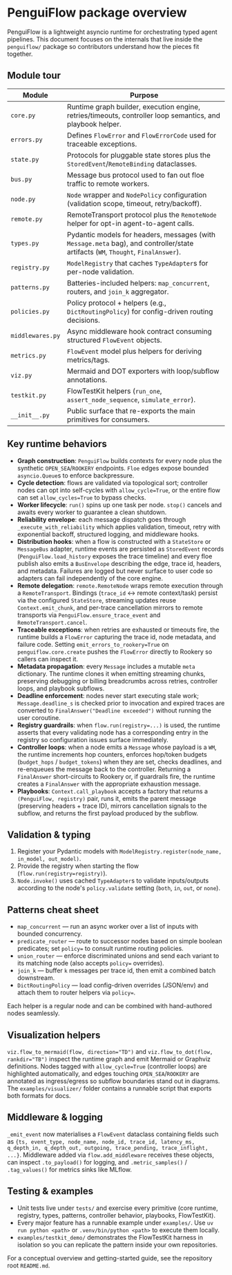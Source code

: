 # PenguiFlow package overview

PenguiFlow is a lightweight asyncio runtime for orchestrating typed agent pipelines.
This document focuses on the internals that live inside the `penguiflow/` package so
contributors understand how the pieces fit together.

## Module tour

| Module | Purpose |
| --- | --- |
| `core.py` | Runtime graph builder, execution engine, retries/timeouts, controller loop semantics, and playbook helper. |
| `errors.py` | Defines `FlowError` and `FlowErrorCode` used for traceable exceptions. |
| `state.py` | Protocols for pluggable state stores plus the `StoredEvent`/`RemoteBinding` dataclasses. |
| `bus.py` | Message bus protocol used to fan out floe traffic to remote workers. |
| `node.py` | `Node` wrapper and `NodePolicy` configuration (validation scope, timeout, retry/backoff). |
| `remote.py` | RemoteTransport protocol plus the `RemoteNode` helper for opt-in agent-to-agent calls. |
| `types.py` | Pydantic models for headers, messages (with `Message.meta` bag), and controller/state artifacts (`WM`, `Thought`, `FinalAnswer`). |
| `registry.py` | `ModelRegistry` that caches `TypeAdapter`s for per-node validation. |
| `patterns.py` | Batteries-included helpers: `map_concurrent`, routers, and `join_k` aggregator. |
| `policies.py` | Policy protocol + helpers (e.g., `DictRoutingPolicy`) for config-driven routing decisions. |
| `middlewares.py` | Async middleware hook contract consuming structured `FlowEvent` objects. |
| `metrics.py` | `FlowEvent` model plus helpers for deriving metrics/tags. |
| `viz.py` | Mermaid and DOT exporters with loop/subflow annotations. |
| `testkit.py` | FlowTestKit helpers (`run_one`, `assert_node_sequence`, `simulate_error`). |
| `__init__.py` | Public surface that re-exports the main primitives for consumers. |

## Key runtime behaviors

* **Graph construction**: `PenguiFlow` builds contexts for every node plus the synthetic
  `OPEN_SEA`/`ROOKERY` endpoints. `Floe` edges expose bounded `asyncio.Queue`s to enforce
  backpressure.
* **Cycle detection**: flows are validated via topological sort; controller nodes can opt
  into self-cycles with `allow_cycle=True`, or the entire flow can set
  `allow_cycles=True` to bypass checks.
* **Worker lifecycle**: `run()` spins up one task per node. `stop()` cancels and awaits
  every worker to guarantee a clean shutdown.
* **Reliability envelope**: each message dispatch goes through `_execute_with_reliability`
  which applies validation, timeout, retry with exponential backoff, structured logging,
  and middleware hooks.
* **Distribution hooks**: when a flow is constructed with a `StateStore` or `MessageBus`
  adapter, runtime events are persisted as `StoredEvent` records (`PenguiFlow.load_history`
  exposes the trace timeline) and every floe publish also emits a `BusEnvelope` describing
  the edge, trace id, headers, and metadata. Failures are logged but never surface to
  user code so adapters can fail independently of the core engine.
* **Remote delegation**: `remote.RemoteNode` wraps remote execution through a
  `RemoteTransport`. Bindings (`trace_id` ↔ remote context/task) persist via the
  configured `StateStore`, streaming updates reuse `Context.emit_chunk`, and per-trace
  cancellation mirrors to remote transports via `PenguiFlow.ensure_trace_event` and
  `RemoteTransport.cancel`.
* **Traceable exceptions**: when retries are exhausted or timeouts fire, the runtime
  builds a `FlowError` capturing the trace id, node metadata, and failure code. Setting
  `emit_errors_to_rookery=True` on `penguiflow.core.create` pushes the `FlowError`
  directly to Rookery so callers can inspect it.
* **Metadata propagation**: every `Message` includes a mutable `meta` dictionary. The
  runtime clones it when emitting streaming chunks, preserving debugging or billing
  breadcrumbs across retries, controller loops, and playbook subflows.
* **Deadline enforcement**: nodes never start executing stale work; `Message.deadline_s`
  is checked prior to invocation and expired traces are converted to
  `FinalAnswer("Deadline exceeded")` without running the user coroutine.
* **Registry guardrails**: when `flow.run(registry=...)` is used, the runtime asserts that
  every validating node has a corresponding entry in the registry so configuration issues
  surface immediately.
* **Controller loops**: when a node emits a `Message` whose payload is a `WM`, the runtime
  increments hop counters, enforces hop/token budgets (`budget_hops` / `budget_tokens`) when
  they are set, checks deadlines, and re-enqueues the message back to the controller.
  Returning a `FinalAnswer` short-circuits to Rookery or, if guardrails fire, the runtime
  creates a `FinalAnswer` with the appropriate exhaustion message.
* **Playbooks**: `Context.call_playbook` accepts a factory that returns a `(PenguiFlow,
  registry)` pair, runs it, emits the parent message (preserving headers + trace ID),
  mirrors cancellation signals to the subflow, and returns the first payload produced by
  the subflow.

## Validation & typing

1. Register your Pydantic models with `ModelRegistry.register(node_name, in_model, out_model)`.
2. Provide the registry when starting the flow (`flow.run(registry=registry)`).
3. `Node.invoke()` uses cached `TypeAdapter`s to validate inputs/outputs according to the
   node's `policy.validate` setting (`both`, `in`, `out`, or `none`).

## Patterns cheat sheet

* `map_concurrent` — run an async worker over a list of inputs with bounded concurrency.
* `predicate_router` — route to successor nodes based on simple boolean predicates; set
  `policy=` to consult runtime routing policies.
* `union_router` — enforce discriminated unions and send each variant to its matching node
  (also accepts `policy=` overrides).
* `join_k` — buffer `k` messages per trace id, then emit a combined batch downstream.
* `DictRoutingPolicy` — load config-driven overrides (JSON/env) and attach them to router
  helpers via `policy=`.

Each helper is a regular node and can be combined with hand-authored nodes seamlessly.

## Visualization helpers

`viz.flow_to_mermaid(flow, direction="TD")` and `viz.flow_to_dot(flow, rankdir="TB")`
inspect the runtime graph and emit Mermaid or Graphviz definitions. Nodes tagged with
`allow_cycle=True` (controller loops) are highlighted automatically, and edges touching
`OPEN_SEA`/`ROOKERY` are annotated as ingress/egress so subflow boundaries stand out in
diagrams. The `examples/visualizer/` folder contains a runnable script that exports both
formats for docs.

## Middleware & logging

`_emit_event` now materialises a `FlowEvent` dataclass containing fields such as
`{ts, event_type, node_name, node_id, trace_id, latency_ms, q_depth_in, q_depth_out,
outgoing, trace_pending, trace_inflight, ...}`. Middleware added via
`flow.add_middleware` receives these objects, can inspect `.to_payload()` for logging,
and `.metric_samples()` / `.tag_values()` for metrics sinks like MLflow.

## Testing & examples

* Unit tests live under `tests/` and exercise every primitive (core runtime, registry,
  types, patterns, controller behavior, playbooks, FlowTestKit).
* Every major feature has a runnable example under `examples/`. Use `uv run python <path>`
  or `.venv/bin/python <path>` to execute them locally.
* `examples/testkit_demo/` demonstrates the FlowTestKit harness in isolation so you can
  replicate the pattern inside your own repositories.

For a conceptual overview and getting-started guide, see the repository root `README.md`.
